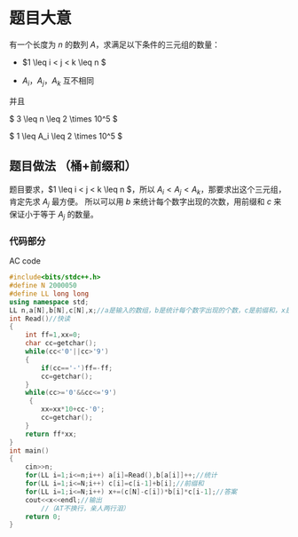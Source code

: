 
# 题目大意

有一个长度为 $n$ 的数列 $A$，求满足以下条件的三元组的数量：

* $1 \leq i < j < k \leq n $

* $A_i$，$A_j$，$A_k$ 互不相同

并且

$ 3 \leq n \leq 2 \times 10^5 $

$ 1 \leq A_i \leq 2 \times 10^5 $

## 题目做法 （桶+前缀和）

题目要求，$1 \leq i < j < k \leq n $，所以 $A_i<A_j<A_k$，那要求出这个三元组，肯定先求 $A_j$ 最方便。 所以可以用 $b$ 来统计每个数字出现的次数，用前缀和 $c$ 来保证小于等于 $A_j$ 的数量。

### 代码部分

AC code

```cpp
#include<bits/stdc++.h>
#define N 2000050
#define LL long long
using namespace std;
LL n,a[N],b[N],c[N],x;//a是输入的数组，b是统计每个数字出现的个数，c是前缀和，x是满足条件的三元组的数量
int Read()//快读
{
    int ff=1,xx=0;
    char cc=getchar();
    while(cc<'0'||cc>'9')
	{
        if(cc=='-')ff=-ff;
        cc=getchar();
    }
    while(cc>='0'&&cc<='9')
	 {
        xx=xx*10+cc-'0';
        cc=getchar();
    }
    return ff*xx;
}
int main()
{
	cin>>n;
	for(LL i=1;i<=n;i++) a[i]=Read(),b[a[i]]++;//统计
	for(LL i=1;i<=N;i++) c[i]=c[i-1]+b[i];//前缀和
	for(LL i=1;i<=N;i++) x+=(c[N]-c[i])*b[i]*c[i-1];//答案
	cout<<x<<endl;//输出
        //（AT不换行，亲人两行泪）
	return 0;
}
```